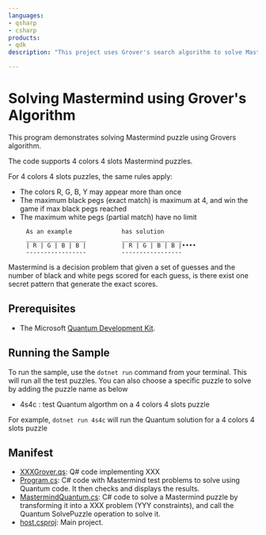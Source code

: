 ```yaml
---
languages:
- qsharp
- csharp
products:
- qdk
description: "This project uses Grover's search algorithm to solve Mastermind puzzles."

---
```


# Solving Mastermind using Grover's Algorithm


This program demonstrates solving Mastermind puzzle using Grovers algorithm.
     
The code supports 4 colors 4 slots Mastermind puzzles.
          
For 4 colors 4 slots puzzles, the same rules apply:

- The colors R, G, B, Y may appear more than once
- The maximum black pegs (exact match) is maximum at 4, and win the game if max black pegs reached
- The maximum white pegs (partial match) have no limit
```
     As an example              has solution
     _________________          _________________
     | R | G | B | B |          | R | G | B | B |••••
     -----------------          -----------------
```
Mastermind is a decision problem that given a set of guesses and the number of black and white pegs scored for each guess, is there exist one secret pattern that generate the exact scores.

## Prerequisites ##

- The Microsoft [Quantum Development Kit](https://docs.microsoft.com/azure/quantum/install-overview-qdk/).

## Running the Sample ##

To run the sample, use the `dotnet run` command from your terminal.
This will run all the test puzzles. 
You can also choose a specific puzzle to solve by adding the puzzle name as below
    
-   4s4c : test Quantum algorthm on a 4 colors 4 slots puzzle

For example, `dotnet run 4s4c` will run the Quantum solution for a 4 colors 4 slots puzzle

## Manifest ##

- [XXXGrover.qs](XXXGrover.qs): Q# code implementing XXX
- [Program.cs](Program.cs): C# code with Mastermind test problems to solve using Quantum code. It then checks and displays the results.
- [MastermindQuantum.cs](MastermindQuantum.cs): C# code to solve a Mastermind puzzle by transforming it into a XXX problem (YYY constraints), and call the Quantum SolvePuzzle operation to solve it.
- [host.csproj](host.csproj): Main project.